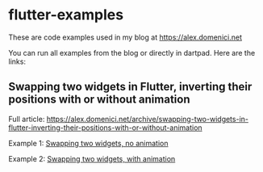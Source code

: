# flutter-examples

These are code examples used in my blog at https://alex.domenici.net 

You can run all examples from the blog or directly in dartpad. Here are the links:

## **Swapping two widgets in Flutter, inverting their positions with or without animation**
Full article: https://alex.domenici.net/archive/swapping-two-widgets-in-flutter-inverting-their-positions-with-or-without-animation

Example 1: [Swapping two widgets, no animation](https://dartpad.dev/embed-flutter.html?gh_owner=domenicinet&gh_repo=flutter-examples&gh_path=lib/articles/15/example-1&theme=light&run=true&split=50)

Example 2: [Swapping two widgets, with animation](https://dartpad.dev/embed-flutter.html?gh_owner=domenicinet&gh_repo=flutter-examples&gh_path=lib/articles/15/example-2&theme=light&run=true&split=50)

